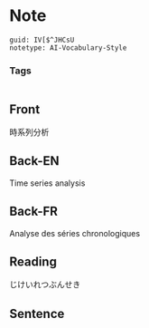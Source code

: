 # Note
```
guid: IV[$^JHCsU
notetype: AI-Vocabulary-Style
```

### Tags
```
```

## Front
時系列分析

## Back-EN
Time series analysis

## Back-FR
Analyse des séries chronologiques

## Reading
じけいれつぶんせき

## Sentence

